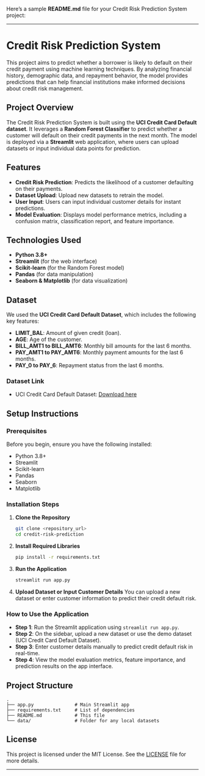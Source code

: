 Here’s a sample **README.md** file for your Credit Risk Prediction System project:

---

# **Credit Risk Prediction System**

This project aims to predict whether a borrower is likely to default on their credit payment using machine learning techniques. By analyzing financial history, demographic data, and repayment behavior, the model provides predictions that can help financial institutions make informed decisions about credit risk management.

## **Project Overview**

The Credit Risk Prediction System is built using the **UCI Credit Card Default dataset**. It leverages a **Random Forest Classifier** to predict whether a customer will default on their credit payments in the next month. The model is deployed via a **Streamlit** web application, where users can upload datasets or input individual data points for prediction.

## **Features**

- **Credit Risk Prediction**: Predicts the likelihood of a customer defaulting on their payments.
- **Dataset Upload**: Upload new datasets to retrain the model.
- **User Input**: Users can input individual customer details for instant predictions.
- **Model Evaluation**: Displays model performance metrics, including a confusion matrix, classification report, and feature importance.

## **Technologies Used**

- **Python 3.8+**
- **Streamlit** (for the web interface)
- **Scikit-learn** (for the Random Forest model)
- **Pandas** (for data manipulation)
- **Seaborn & Matplotlib** (for data visualization)

## **Dataset**

We used the **UCI Credit Card Default Dataset**, which includes the following key features:
- **LIMIT_BAL**: Amount of given credit (loan).
- **AGE**: Age of the customer.
- **BILL_AMT1 to BILL_AMT6**: Monthly bill amounts for the last 6 months.
- **PAY_AMT1 to PAY_AMT6**: Monthly payment amounts for the last 6 months.
- **PAY_0 to PAY_6**: Repayment status from the last 6 months.

### **Dataset Link**
- UCI Credit Card Default Dataset: [Download here](https://archive.ics.uci.edu/ml/machine-learning-databases/00350/default%20of%20credit%20card%20clients.xls)

## **Setup Instructions**

### **Prerequisites**

Before you begin, ensure you have the following installed:
- Python 3.8+
- Streamlit
- Scikit-learn
- Pandas
- Seaborn
- Matplotlib

### **Installation Steps**

1. **Clone the Repository**
   ```bash
   git clone <repository_url>
   cd credit-risk-prediction
   ```

2. **Install Required Libraries**
   ```bash
   pip install -r requirements.txt
   ```

3. **Run the Application**
   ```bash
   streamlit run app.py
   ```

4. **Upload Dataset or Input Customer Details**
   You can upload a new dataset or enter customer information to predict their credit default risk.

### **How to Use the Application**

- **Step 1**: Run the Streamlit application using `streamlit run app.py`.
- **Step 2**: On the sidebar, upload a new dataset or use the demo dataset (UCI Credit Card Default Dataset).
- **Step 3**: Enter customer details manually to predict credit default risk in real-time.
- **Step 4**: View the model evaluation metrics, feature importance, and prediction results on the app interface.

## **Project Structure**

```
.
├── app.py               # Main Streamlit app
├── requirements.txt     # List of dependencies
├── README.md            # This file
└── data/                # Folder for any local datasets
```

## **License**

This project is licensed under the MIT License. See the [LICENSE](LICENSE) file for more details.

---
